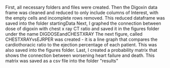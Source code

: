 First, all necessary folders and files were created. Then the Digoxin data frame was cleaned and reduced to only include columns of Interest, with the empty cells and incomplete rows removed. This reduced dataframe was saved into the folder startingData Next, I graphed the connection between dose of digoxin with chest x ray CT ratio and saved it in the figures folder under the name DIGDOSEandCHESTXRAY The next figure, called CHESTXRAYvsEJRPER was created - it is a line graph that compares the cardiothoracic ratio to the ejection percentage of each patient. This was also saved into the figures folder. Last, I created a probability matrix that shows the connection between worsening heart failure and death. This matrix was saved as a csv file into the folder "results"
